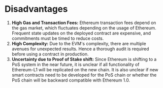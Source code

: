 # Disadvantages

1. **High Gas and Transaction Fees:** Ethereum transaction fees depend on the gas market, which fluctuates depending on the usage of Ethereum. Frequent state updates on the deployed contract are expensive, and commitments must be timed to reduce costs.
2. **High Complexity:** Due to the EVM's complexity, there are multiple avenues for unexpected results. Hence a thorough audit is required before using a contract in production.
3. **Uncertainty due to Proof of Stake shift:** Since Ethereum is shifting to a PoS system in the near future, it is unclear if all functionality of Ethereum-L1 will be replicated on the new chain. It is also unclear if new smart contracts need to be developed for the PoS chain or whether the PoS chain will be backward compatible with Ethereum 1.0.

